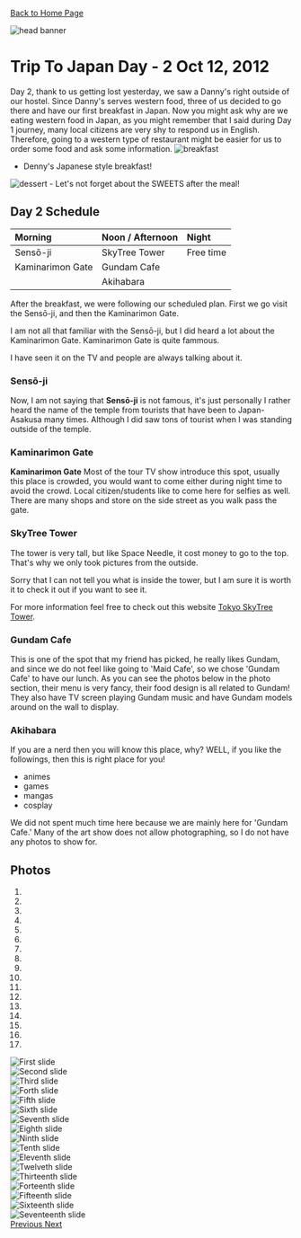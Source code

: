 [Back to Home Page](35.167.164.195)

<img src="https://s3-us-west-2.amazonaws.com/websiteportfolio2017/images/Japan/header/jpheader2.jpg" alt="head banner">

# Trip To Japan Day - 2 Oct 12, 2012

Day 2, thank to us getting lost yesterday, we saw a Danny's right outside of our hostel. Since Danny's serves western food, three of us decided to go there and have our first breakfast in Japan. Now you might ask why are we eating western food in Japan, as you might remember that I said during Day 1 journey, many local citizens are very shy to respond us in English. Therefore, going to a western type of restaurant might be easier for us to order some food and ask some information.
<img src="https://scontent.fsnc1-1.fna.fbcdn.net/v/t31.0-8/23331384_10159565726740472_5201209693876890371_o.jpg?oh=408f1e0ac7a45deb84479cf737e4cd6c&oe=5A687C28" alt="breakfast">
- Denny's Japanese style breakfast!

<img src="https://scontent.fsnc1-1.fna.fbcdn.net/v/t1.0-9/23316257_10159565726465472_3276371568912717851_n.jpg?oh=9d21d0e66bbb0a067fa3541decda47a2&oe=5A6F291A" alt="dessert">
- Let's not forget about the SWEETS after the meal!

## Day 2 Schedule

| Morning | Noon / Afternoon | Night |
| :------------- | :------------- |:------------- |
| Sensō-ji       | SkyTree Tower    | Free time       |
| Kaminarimon Gate | Gundam Cafe |
|   | Akihabara  |

After the breakfast, we were following our scheduled plan. First we go visit the Sensō-ji, and then the Kaminarimon Gate.

I am not all that familiar with the Sensō-ji, but I did heard a lot about the Kaminarimon Gate. Kaminarimon Gate is quite fammous.

I have seen it on the TV and people are always talking about it.

### Sensō-ji

Now, I am not saying that **Sensō-ji** is not famous, it's just personally I rather heard the name of the temple from tourists that have been to Japan-Asakusa many times. Although I did saw tons of tourist when I was standing outside of the temple.

### Kaminarimon Gate

**Kaminarimon Gate** Most of the tour TV show introduce this spot, usually this place is crowded, you would want to come either during night time to avoid the crowd. Local citizen/students like to come here for selfies as well. There are many shops and store on the side street as you walk pass the gate.

### SkyTree Tower

The tower is very tall, but like Space Needle, it cost money to go to the top. That's why we only took pictures from the outside.

Sorry that I can not tell you what is inside the tower, but I am sure it is worth it to check it out if you want to see it.

For more information feel free to check out this website [Tokyo SkyTree Tower](http://www.tokyo-skytree.jp/en/ticket/).

### Gundam Cafe

This is one of the spot that my friend has picked, he really likes Gundam, and since we do not feel like going to 'Maid Cafe', so we chose 'Gundam Cafe' to have our lunch. As you can see the photos below in the photo section, their menu is very fancy, their food design is all related to Gundam! They also have TV screen playing Gundam music and have Gundam models around on the wall to display.

### Akihabara

If you are a nerd then you will know this place, why? WELL, if you like the followings, then this is right place for you!
- animes
- games
- mangas
- cosplay

We did not spent much time here because we are mainly here for 'Gundam Cafe.' Many of the art show does not allow photographing, so I do not have any photos to show for.

## Photos
<div id="carousel-example-generic" class="carousel slide" data-ride="carousel">
  <ol class="carousel-indicators">
    <li data-target="#carousel-example-generic" data-slide-to="0" class="active"></li>
    <li data-target="#carousel-example-generic" data-slide-to="1"></li>
    <li data-target="#carousel-example-generic" data-slide-to="2"></li>
    <li data-target="#carousel-example-generic" data-slide-to="3"></li>
    <li data-target="#carousel-example-generic" data-slide-to="4"></li>
    <li data-target="#carousel-example-generic" data-slide-to="5"></li>
    <li data-target="#carousel-example-generic" data-slide-to="6"></li>
    <li data-target="#carousel-example-generic" data-slide-to="7"></li>
    <li data-target="#carousel-example-generic" data-slide-to="8"></li>
    <li data-target="#carousel-example-generic" data-slide-to="9"></li>
    <li data-target="#carousel-example-generic" data-slide-to="10"></li>
    <li data-target="#carousel-example-generic" data-slide-to="11"></li>
    <li data-target="#carousel-example-generic" data-slide-to="12"></li>
    <li data-target="#carousel-example-generic" data-slide-to="13"></li>
    <li data-target="#carousel-example-generic" data-slide-to="14"></li>
    <li data-target="#carousel-example-generic" data-slide-to="15"></li>
    <li data-target="#carousel-example-generic" data-slide-to="16"></li>
  </ol>
  <div class="carousel-inner" role="listbox">
    <div class="item active">
      <img src="images/PROG270-MIDTERM/10-12-Day1/Dennys.jpg" alt="First slide">
    </div>
    <div class="item">
      <img src="images/PROG270-MIDTERM/10-12-Day1/Sensō-ji-street1.jpg" alt="Second slide">
    </div>
    <div class="item">
      <img src="images/PROG270-MIDTERM/10-12-Day1/Sensō-ji-1.jpg" alt="Third slide">
    </div>
    <div class="item">
      <img src="images/PROG270-MIDTERM/10-12-Day1/Sensō-ji-2.jpg" alt="Forth slide">
    </div>
    <div class="item">
      <img src="images/PROG270-MIDTERM/10-12-Day1/Sensō-ji-3.jpg" alt="Fifth slide">
    </div>
    <div class="item">
      <img src="images/PROG270-MIDTERM/10-12-Day1/Sensō-ji-4.jpg" alt="Sixth slide">
    </div>
    <div class="item">
      <img src="images/PROG270-MIDTERM/10-12-Day1/KaminarimonGate.jpg" alt="Seventh slide">
    </div>
    <div class="item">
      <img src="images/PROG270-MIDTERM/10-12-Day1/SkyTree1.jpg" alt="Eighth slide">
    </div>
    <div class="item">
      <img src="images/PROG270-MIDTERM/10-12-Day1/SkyTree2.jpg" alt="Ninth slide">
    </div>
    <div class="item">
      <img src="images/PROG270-MIDTERM/10-12-Day1/SkyTree3.jpg" alt="Tenth slide">
    </div>
    <div class="item">
      <img src="images/PROG270-MIDTERM/10-12-Day1/SkyTree4.jpg" alt="Eleventh slide">
    </div>
    <div class="item">
      <img src="images/PROG270-MIDTERM/10-12-Day1/GundamCafe.jpg" alt="Twelveth slide">
    </div>
    <div class="item">
      <img src="images/PROG270-MIDTERM/10-12-Day1/GundamCafe2.jpg" alt="Thirteenth slide">
    </div>
    <div class="item">
      <img src="images/PROG270-MIDTERM/10-12-Day1/GundamCafe3.jpg" alt="Forteenth slide">
    </div>
    <div class="item">
      <img src="images/PROG270-MIDTERM/10-12-Day1/GundamCafe4.jpg" alt="Fifteenth slide">
    </div>
    <div class="item">
      <img src="images/PROG270-MIDTERM/10-12-Day1/GundamCafe5.jpg" alt="Sixteenth slide">
    </div>
    <div class="item">
      <img src="images/PROG270-MIDTERM/10-12-Day1/GundamCafe6.jpg" alt="Seventeenth slide">
    </div>
  </div>
  <a class="left carousel-control" href="#carousel-example-generic" role="button" data-slide="prev">
    <span class="glyphicon glyphicon-chevron-left" aria-hidden="true"></span>
    <span class="sr-only">Previous</span>
  </a>
  <a class="right carousel-control" href="#carousel-example-generic" role="button" data-slide="next">
    <span class="glyphicon glyphicon-chevron-right" aria-hidden="true"></span>
    <span class="sr-only">Next</span>
  </a>
</div>
